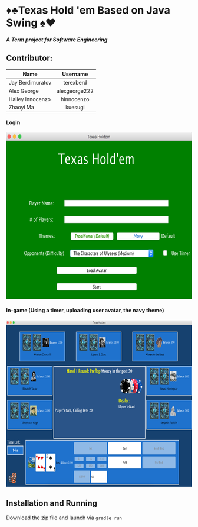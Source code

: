 # ♦️♣️Texas Hold 'em Based on Java Swing ♠️❤️
##### A Term project for Software Engineering


## Contributor:
| Name | Username |    
| ------------- |:-------------:|
| Jay Berdimuratov | terexberd |
| Alex George | alexgeorge222 |
| Hailey Innocenzo | hinnocenzo |
| Zhaoyi Ma | kuesugi |


#### Login
<img src="/Login.png" alt="Login" height="450" width="720"/>

#### In-game (Using a timer, uploading user avatar, the navy theme)
<img src="/in-game.png" alt="Login" height="450" width="750"/>


## Installation and Running
Download the zip file and launch via `gradle run`

